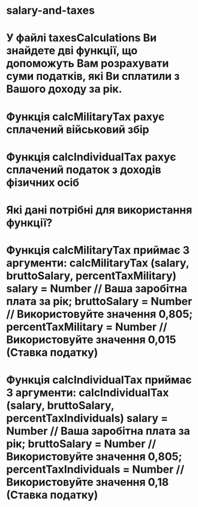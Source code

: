 # salary-and-taxes

# У файлі taxesCalculations Ви знайдете дві функції, що допоможуть Вам розрахувати суми податків, які Ви сплатили з Вашого доходу за рік.

# Функція calcMilitaryTax рахує сплачений військовий збір

# Функція calcIndividualTax рахує сплачений податок з доходів фізичних осіб

# Які дані потрібні для використання функції?

# Функція calcMilitaryTax приймає 3 аргументи: calcMilitaryTax (salary, bruttoSalary, percentTaxMilitary) salary = Number // Ваша заробітна плата за рік; bruttoSalary = Number // Використовуйте значення 0,805; percentTaxMilitary = Number // Використовуйте значення 0,015 (Ставка податку)

# Функція calcIndividualTax приймає 3 аргументи: calcIndividualTax (salary, bruttoSalary, percentTaxIndividuals) salary = Number // Ваша заробітна плата за рік; bruttoSalary = Number // Використовуйте значення 0,805; percentTaxIndividuals = Number // Використовуйте значення 0,18 (Ставка податку)
